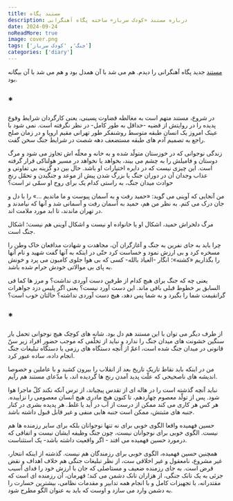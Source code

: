 ```yaml
---
title: مستند پگاه
description: درباره مستند «کودک سرباز» ساخته پگاه آهنگرانی
date: 2024-09-24
noReadMore: true
image: cover.png
tags: ['جنگ', 'کودک سرباز']
categories: ['diary']
---
```


[مستند](https://www.youtube.com/watch?v=iGjXHp5zIBQ)
جدید پگاه آهنگرانی را دیدم. هم می شد با آن همدل بود و هم می شد با آن بیگانه بود.

## *

در شروع، مستند متهم است به مغالطه قضاوت پسینی، یعنی کارگردان شرایط وقوع پدیده را در روایتش از قضیه -حداقل به طور کامل- در نظر نگرفته است. نمی شود با عینک امروز یک انسان طبقه متوسط روشنفکر طور تهرانی مقیم اروپا و در زمان صلح راجع به تصمیم آدم های طبقه مستضعف دهه شصت در شرایط جنگ سخن گفت.

 زندگی نوجوانی که در خوزستان متولّد شده و به خانه و محلّه اش تجاوز می شود و مرگ دوستان و فامیلش را به چشم می بیند،  بخواهد یا نخواهد در مسیر هولناکی قرار گرفته است. این چیزی نیست که در دایره اختیارات او باشد. حال بین دو گزینه بی تفاوتی و عذاب وجدان آن در دوران جنگ یا بزرگ شدن پیش از موعد و جنگیدن و تحمّل رنج حوادث میدان جنگ، به راستی کدام یک برای روح او سمّی تر است؟

من آنجایی که آوینی می گوید: «حمید رفت و به آسمان پیوست و ما ماندیم ...» را با دل و جان درک می کنم. به نظر من هم، حمید به آسمان رفت و آسمانی شد و آنها که نیامدند و در تهران ماندند، تا ابد مورد ملامت اند.

مرگ دلخراش حمید، اشکال او یا خانواده او نیست و اشکال آوینی هم نیست؛ اشکال جنگ است.

چرا باید به جای نفرین به جنگ و آغازگران آن، مجاهدت و شهادت مدافعان خاک وطن را مسخره کرد و بی ارزش نمود و خساست کرد حتّی در اینکه به آنها گفت شهید و نام آنها را بگذاریم «کشته»؛ انگار -العیاذ بالله- کسی که بی هوا جلوی کامیون می پرد و خونش به پای بی موالاتی خودش حرام شده باشد.

یعنی چه که جنگ برای هیچ کدام از طرفین دست آوردی نداشت؟ و مرز ها کما فی السابق بر خطوط قبلی باقی ماند. این دست آورد نیست؟ یعنی اگر پلیس دزد جواهرات گرانقیمت شما را بگیرد و به شما پس دهد، هیچ دست آوردی نداشته؟ حالتان خوب است؟

## *
از طرف دیگر می توان با این مستند هم دل بود. شانه های کوچک هیچ نوجوانی تحمل بار سنگین خشونت های میدان جنگ را ندارد و نباید از تخلّفی که موجب حضور افراد زیر سنّ قانونی در میدان جنگ شده است، اعمّ از آنچه دستگاه های رزمی یا دستگاه تبلیغات جنگ انجام داده، ساده عبور کرد.

من در اینکه باید نقاط تاریک تاریخ بعد از انقلاب را بیرون کشید و با عاملین و خصوصا اندیشه های ناصحیحی که علّت پدید آمدن رنج ها گردیده اند، با مدّعای مستند هم رآیم.

نباید آنچه گذشته است را در هاله ای از تقدس پیچیاند، از ترس آنکه نکند کلّ ماجرا هوا شود. پس از تولّد معصوم چهاردهم، تا کنون هیچ مادری هیچ انسان معصومی را نزاییده. هر کس هر کاری می کند ممکن از درست از آب در آید یا غلط. هر پدیده بشری در کنار جنبه های مثبتش، ممکن است جنبه هایی منفی و غیر قابل قبول داشته باشد.

حسین فهمیده واقعا الگوی خوبی برای نه تنها نوجوانان بلکه برای سایر رزمنده ها هم نیست. الگوی خوبی برای نوجوانان نیست، چون جنگ وظیفه ایشان نیست و اتفاقی که درمورد حسین فهمیده می افتد - اگر واقعیت داشته باشد- یک استثناست.

همچنین حسین فهمیده، الگوی خوبی برای رزمندگان هم نیست. گذشته از اینکه انتحار، غیر مشروع، نامعقول و غیر اخلاقی ست، از نظر تبلیغات جنگی هم خلاف اهداف و نقض قرض است. به جای رزمنده ضعیف و مستاصلی که جان با ارزش خود را فدای آسیب جزئی به یک تانک جنگی، از هزاران تانک دشمن می کند؛ قهرمان، آن رزمنده ای است که مقتدرانه، با تجهیزات کامل و با انجام همه تدابیر و مقدمات نظامی، بیشترین خسارت را به دشمن وارد می سازد و اوست که باید به عنوان الگو مطرح شود.